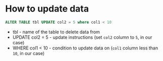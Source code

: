 # How to update data

```sql
ALTER TABLE tbl UPDATE col2 = 5 where col1 < 10
```

- tbl - name of the table to delete data from
- UPDATE col2 = 5 - update instructions (set ```col2``` column to ```5```, in our case)
- WHERE col1 < 10 - condition to update data on (```col1``` column less than ```10```, in our case)
